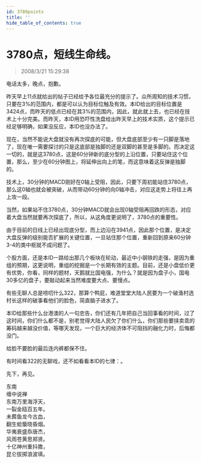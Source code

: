 ```yaml
---
id: 3780points 
title: ''
hide_table_of_contents: true
---
```


# 3780点，短线生命线。

> 2008/3/21 15:29:38

<div style={{color: '#009900', fontWeight: '500', fontSize: '18px'}}>

电话太多，晚点，抱歉。
 
昨天早上11点就给出的帖子已经给予各位最充分的提示了。众所周知的技术习惯，只要在3%的范围内，都是可以认为目标位触及有效。本ID给出的目标位置是3424点，而昨天的低点已经在其3%的范围内，因此，就此就上去，也已经在技术上十分完美。而昨天，本ID用恐吓性洗盘给出昨天早上的技术实质，这个提示已经足够明确，如果没反应，本ID也没办法了。
 
现在，当然不能说大盘就没有再次探底的可能，但大盘底部至少有一只脚是落地了，现在唯一需要探讨的只是这底部是独脚的还是双脚的甚至是多脚的。而决定这一切的，就是这3780点，这是60分钟新的底分型的上沿位置，只要站住这个位置，那么，至少在60分钟图上，将延伸出向上的笔，而这意味着这反弹是独脚的。
 
技术上，30分钟的MACD刚好在0轴上受阻，因此，只要下周初能站住3780点，那么这0轴也就会被突破，从而带动60分钟的向0轴冲击，对应这走势上将往上再上攻一段。
 
当然，如果站不住3780点，30分钟MACD就会出现0轴受阻再回跌的形态，对应着大盘当然就要再次探底了，所以，从这角度更说明了，3780点的重要性。
 
由于目前的日线上已经出现底分型，而上边沿在3941点，因此那个位置，是决定大盘反弹的级别能否扩展的关键位置，一旦站住那个位置，重新回到原来60分钟3-4的类中枢就不成问题了。
 
个股方面，还是本ID一路给出那几个板块在轮动，最近中小钢铁的走强，是因为重组的预期，这更说明，重组的挖掘是一个长期有效的主题。目前，还是小盘低价更有优势，你看，同样的题材，天鹅就比国电强，为什么？就是因为盘子小，国电30多亿的盘子，要敲动起来当然难度要大点、要慢点。
 
有些无聊人总是唠叨什么322，那算个鸭屁，难道堂堂大陆人民要为一个破渔村选村长这样的破事看他们的脸色，简直脑子进水了。
 
本ID给那些什么台港澳的人一句忠告，你们还有几年把自己当回事看的时间，过了这时间，你们什么都不是，别老觉得大陆人民欠了你们什么，你们那些要挟卖乖的筹码越来越没价值，等哪天发现，一个巨大的经济体不可阻挡的融化力时，后悔都没门。
 
给脸不要脸的最后连内裤都保不住。
 
有时间看322的无聊戏，还不如看看本ID的七律：。
 
先下，再见。

</div>

<div style={{color: '#FF0000', fontSize: '56px', fontWeight: '500', textAlign: 'center', lineHeight: '200%'}}>
东南
</div>

<div style={{color: '#FF0000', fontSize: '32px', fontWeight: '500', textAlign: 'center', lineHeight: '200%'}}>
缠中说禅
</div>

<div style={{color: '#FF0000', fontSize: '32px', fontWeight: '500', textAlign: 'center', lineHeight: '150%'}}>
东南万里海浮天，<br/>
一裂金瓯百五年。<br/>
未葬鱼龙今古血，<br/>
翻生蛤蜃晓昏烟。<br/>
华夷衰盛忝唐杰，<br/>
风雨苍黄思郑贤。<br/>
十亿神州重抖擞，<br/>
昆仑拔掷浪波填。
</div>